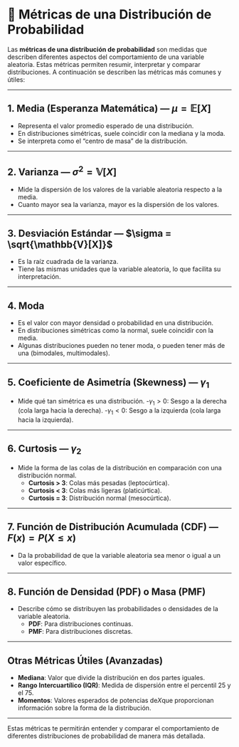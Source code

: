 # 📏 Métricas de una Distribución de Probabilidad

Las **métricas de una distribución de probabilidad** son medidas que describen diferentes aspectos del comportamiento de una variable aleatoria. Estas métricas permiten resumir, interpretar y comparar distribuciones. A continuación se describen las métricas más comunes y útiles:

---

## 1. **Media (Esperanza Matemática)** — $\mu = \mathbb{E}[X]$
- Representa el valor promedio esperado de una distribución.
- En distribuciones simétricas, suele coincidir con la mediana y la moda.
- Se interpreta como el “centro de masa” de la distribución.

---

## 2. **Varianza** — $\sigma^2 = \mathbb{V}[X]$
- Mide la dispersión de los valores de la variable aleatoria respecto a la media.
- Cuanto mayor sea la varianza, mayor es la dispersión de los valores.

---

## 3. **Desviación Estándar** — $\sigma = \sqrt{\mathbb{V}[X]}$
- Es la raíz cuadrada de la varianza.
- Tiene las mismas unidades que la variable aleatoria, lo que facilita su interpretación.

---

## 4. **Moda**
- Es el valor con mayor densidad o probabilidad en una distribución.
- En distribuciones simétricas como la normal, suele coincidir con la media.
- Algunas distribuciones pueden no tener moda, o pueden tener más de una (bimodales, multimodales).

---

## 5. **Coeficiente de Asimetría (Skewness)** — $\gamma_1$
- Mide qué tan simétrica es una distribución.
  -$\gamma_1 > 0$: Sesgo a la derecha (cola larga hacia la derecha).
  -$\gamma_1 < 0$: Sesgo a la izquierda (cola larga hacia la izquierda).

---

## 6. **Curtosis** — $\gamma_2$
- Mide la forma de las colas de la distribución en comparación con una distribución normal.
  - **Curtosis > 3**: Colas más pesadas (leptocúrtica).
  - **Curtosis < 3**: Colas más ligeras (platicúrtica).
  - **Curtosis = 3**: Distribución normal (mesocúrtica).

---

## 7. **Función de Distribución Acumulada (CDF)** — $F(x) = P(X \le x)$
- Da la probabilidad de que la variable aleatoria sea menor o igual a un valor específico.

---

## 8. **Función de Densidad (PDF) o Masa (PMF)**
- Describe cómo se distribuyen las probabilidades o densidades de la variable aleatoria.
  - **PDF**: Para distribuciones continuas.
  - **PMF**: Para distribuciones discretas.

---

## Otras Métricas Útiles (Avanzadas)

- **Mediana**: Valor que divide la distribución en dos partes iguales.
- **Rango Intercuartílico (IQR)**: Medida de dispersión entre el percentil 25 y el 75.
- **Momentos**: Valores esperados de potencias de$X$que proporcionan información sobre la forma de la distribución.

---

Estas métricas te permitirán entender y comparar el comportamiento de diferentes distribuciones de probabilidad de manera más detallada.

